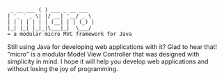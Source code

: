      _ __ ___ ( ) ___ _ __ ___  
    | '_ ` _ \| |/ __| '__/ _ \ 
    | | | | | | | (__| | | (_) |
    |_| |_| |_|_|\___|_|  \___/ 
    = a modular micro MVC framework for Java

Still using Java for developing web applications with it? Glad to hear that! "micro" is a modular Model View Controller that was designed with simplicity in mind. I hope it will help you develop web applications and without losing the joy of programming.
